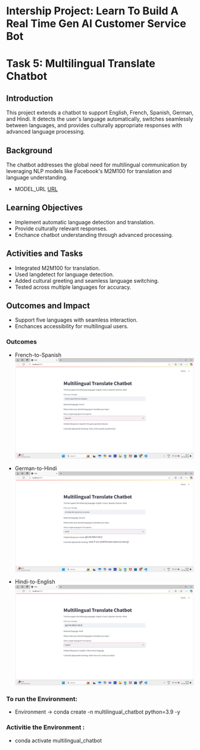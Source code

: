# Intership Project: Learn To Build A Real Time Gen AI Customer Service Bot

# Task 5: Multilingual Translate Chatbot

## Introduction
This project extends a chatbot to support English, French, Spanish, German, and Hindi. It detects the user's language automatically, switches seamlessly between languages, and provides culturally appropriate responses with advanced language processing.

## Background
The chatbot addresses the global need for multilingual communication by leveraging NLP models like Facebook's M2M100 for translation and language understanding.

* MODEL_URL
[URL](https://huggingface.co/facebook/m2m100_418M)


## Learning Objectives
* Implement automatic language detection and translation.
* Provide culturally relevant responses.
* Enchance chatbot understanding through advanced processing.
 
## Activities and Tasks
* Integrated M2M100 for translation.
* Used langdetect for language detection.
* Added cultural greeting and seamless language switching.
* Tested across multiple languages for accuracy.

## Outcomes and Impact
* Support five languages with seamless interaction.
* Enchances accessibility for multilingual users.

### Outcomes
* French-to-Spanish
![App Screenshot](https://github.com/VigneshvickyData/Data_Branching/blob/main/F-S.png?raw=true)

* German-to-Hindi
![App Screenshot](https://github.com/VigneshvickyData/Data_Branching/blob/main/G-H.png?raw=true)

* Hindi-to-English 
![App Screenshot](https://github.com/VigneshvickyData/Data_Branching/blob/main/H-E.png?raw=true)


### To run the Environment:
- Environment -> conda create -n multilingual_chatbot python=3.9 -y 
### Activitie the Environment :
- conda activate multilingual_chatbot

